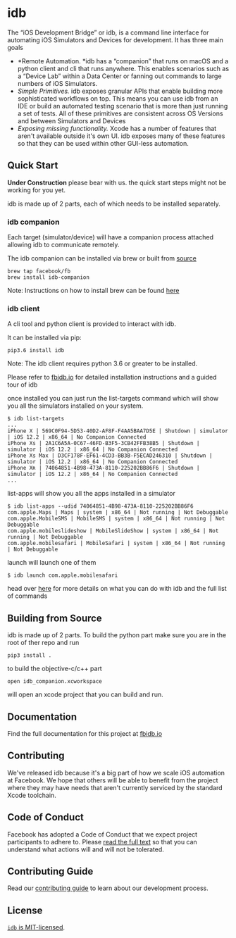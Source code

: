 # idb
The “iOS Development Bridge” or idb, is a command line interface for automating iOS Simulators and Devices for development. It has three main goals

* *Remote Automation. *idb has a “companion” that runs on macOS and a python client and cli that runs anywhere. This enables scenarios such as a “Device Lab” within a Data Center or fanning out commands to large numbers of iOS  Simulators.
* *Simple Primitives.* idb exposes granular APIs that enable building more sophisticated workflows on top. This means you can use idb from an IDE or build an automated testing scenario that is more than just running a set of tests. All of these primitives are consistent across OS Versions and between Simulators and Devices
* *Exposing missing functionality.* Xcode has a number of features that aren't available outside it's own UI. idb exposes many of these features so that they can be used within other GUI-less automation.

## Quick Start
**Under Construction**
please bear with us. the quick start steps might not be working for you yet.

idb is made up of 2 parts, each of which needs to be installed separately.
### idb companion
Each target (simulator/device) will have a companion process attached allowing idb to communicate remotely.

The idb companion can be installed via brew or built from [source](https://github.com/facebook/idb)
```
brew tap facebook/fb
brew install idb-companion
```
Note: Instructions on how to install brew can be found [here](https://brew.sh)

### idb client
A cli tool and python client is provided to interact with idb.

It can be installed via pip:
```
pip3.6 install idb
```
Note: The idb client requires python 3.6 or greater to be installed.

Please refer to [fbidb.io](http://fbidb.io/) for detailed installation instructions and a guided tour of idb

once installed you can just run the list-targets command which will show you all the simulators installed on your system.
```
$ idb list-targets
...
iPhone X | 569C0F94-5D53-40D2-AF8F-F4AA5BAA7D5E | Shutdown | simulator | iOS 12.2 | x86_64 | No Companion Connected
iPhone Xs | 2A1C6A5A-0C67-46FD-B3F5-3CB42FFB38B5 | Shutdown | simulator | iOS 12.2 | x86_64 | No Companion Connected
iPhone Xs Max | D3CF178F-EF61-4CD3-BB3B-F5ECAD246310 | Shutdown | simulator | iOS 12.2 | x86_64 | No Companion Connected
iPhone Xʀ | 74064851-4B98-473A-8110-225202BB86F6 | Shutdown | simulator | iOS 12.2 | x86_64 | No Companion Connected
...
```
list-apps will show you all the apps installed in a simulator
```
$ idb list-apps --udid 74064851-4B98-473A-8110-225202BB86F6
com.apple.Maps | Maps | system | x86_64 | Not running | Not Debuggable
com.apple.MobileSMS | MobileSMS | system | x86_64 | Not running | Not Debuggable
com.apple.mobileslideshow | MobileSlideShow | system | x86_64 | Not running | Not Debuggable
com.apple.mobilesafari | MobileSafari | system | x86_64 | Not running | Not Debuggable
```
launch will launch one of them
```
$ idb launch com.apple.mobilesafari
```

head over [here](fbidb.io) for more details on what you can do with idb and the full list of commands

## Building from Source

idb is made up of 2 parts.
To build the python part make sure you are in the root of ther repo and run
```
pip3 install .
```
to build the objective-c/c++ part
```
open idb_companion.xcworkspace
```
will open an xcode project that you can build and run.

## Documentation

Find the full documentation for this project at [fbidb.io](http://fbidb.io/)

## Contributing

We've released idb because it's a big part of how we scale iOS automation at Facebook. We hope that others will be able to benefit from the project where they may have needs that aren't currently serviced by the standard Xcode toolchain.

## Code of Conduct 

Facebook has adopted a Code of Conduct that we expect project participants to adhere to. Please [read the full text](https://code.fb.com/codeofconduct) so that you can understand what actions will and will not be tolerated.

## Contributing Guide

Read our [contributing guide](.github/CONTRIBUTING.md) to learn about our development process. 

## License
[`idb` is MIT-licensed](LICENSE).
